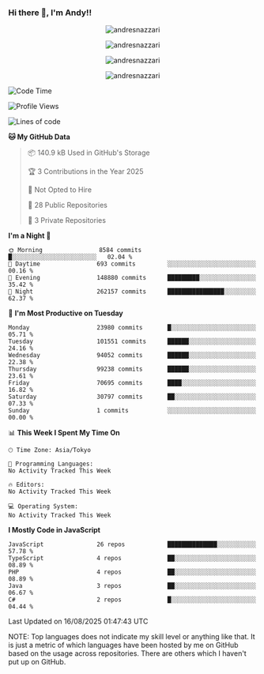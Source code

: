 ### Hi there 👋, I'm Andy!!

<p align="center" >
  <img src="https://github-profile-trophy.vercel.app/?username=AndresNazzari&theme=dracula&column=-1" alt="andresnazzari"/>
</p>

<p align="center">
  <img  src="https://github-readme-stats.vercel.app/api?username=AndresNazzari&count_private=true&show_icons=true&theme=dracula" alt="andresnazzari"/>
</p>
<p align="center">
  <img  src="https://github-readme-stats.vercel.app/api/top-langs/?username=AndresNazzari&layout=compact" alt="andresnazzari"/>
</p>
<p align="center" >
  <img src="https://github-readme-stats.vercel.app/api/wakatime?username=AndresNazzari" alt="andresnazzari"/>
</p>

<!--START_SECTION:waka-->
![Code Time](http://img.shields.io/badge/Code%20Time-966%20hrs%209%20mins-blue)

![Profile Views](http://img.shields.io/badge/Profile%20Views-0-blue)

![Lines of code](https://img.shields.io/badge/From%20Hello%20World%20I%27ve%20Written-80.8%20million%20lines%20of%20code-blue)

**🐱 My GitHub Data** 

> 📦 140.9 kB Used in GitHub's Storage 
 > 
> 🏆 3 Contributions in the Year 2025
 > 
> 🚫 Not Opted to Hire
 > 
> 📜 28 Public Repositories 
 > 
> 🔑 3 Private Repositories 
 > 
**I'm a Night 🦉** 

```text
🌞 Morning                8584 commits        █░░░░░░░░░░░░░░░░░░░░░░░░   02.04 % 
🌆 Daytime                693 commits         ░░░░░░░░░░░░░░░░░░░░░░░░░   00.16 % 
🌃 Evening                148880 commits      █████████░░░░░░░░░░░░░░░░   35.42 % 
🌙 Night                  262157 commits      ████████████████░░░░░░░░░   62.37 % 
```
📅 **I'm Most Productive on Tuesday** 

```text
Monday                   23980 commits       █░░░░░░░░░░░░░░░░░░░░░░░░   05.71 % 
Tuesday                  101551 commits      ██████░░░░░░░░░░░░░░░░░░░   24.16 % 
Wednesday                94052 commits       ██████░░░░░░░░░░░░░░░░░░░   22.38 % 
Thursday                 99238 commits       ██████░░░░░░░░░░░░░░░░░░░   23.61 % 
Friday                   70695 commits       ████░░░░░░░░░░░░░░░░░░░░░   16.82 % 
Saturday                 30797 commits       ██░░░░░░░░░░░░░░░░░░░░░░░   07.33 % 
Sunday                   1 commits           ░░░░░░░░░░░░░░░░░░░░░░░░░   00.00 % 
```


📊 **This Week I Spent My Time On** 

```text
🕑︎ Time Zone: Asia/Tokyo

💬 Programming Languages: 
No Activity Tracked This Week

🔥 Editors: 
No Activity Tracked This Week

💻 Operating System: 
No Activity Tracked This Week
```

**I Mostly Code in JavaScript** 

```text
JavaScript               26 repos            ██████████████░░░░░░░░░░░   57.78 % 
TypeScript               4 repos             ██░░░░░░░░░░░░░░░░░░░░░░░   08.89 % 
PHP                      4 repos             ██░░░░░░░░░░░░░░░░░░░░░░░   08.89 % 
Java                     3 repos             ██░░░░░░░░░░░░░░░░░░░░░░░   06.67 % 
C#                       2 repos             █░░░░░░░░░░░░░░░░░░░░░░░░   04.44 % 
```




 Last Updated on 16/08/2025 01:47:43 UTC
<!--END_SECTION:waka-->

NOTE: Top languages does not indicate my skill level or anything like that. It is just a metric of which languages have been hosted by me on GitHub based on the usage across repositories. There are others which I haven't put up on GitHub.

<!-- Here are some ideas to get you started:

-   🔭 I’m currently working on ...
-   🌱 I’m currently learning ...
-   👯 I’m looking to collaborate on ...
-   🤔 I’m looking for help with ...
-   💬 Ask me about ...
-   📫 How to reach me: ...
-   😄 Pronouns: ...
-   ⚡ Fun fact: ... -->
